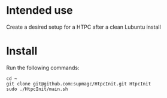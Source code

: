 # Intended use
Create a desired setup for a HTPC after a clean Lubuntu install

# Install
Run the following commands:
```
cd ~
git clone git@github.com:supmagc/HtpcInit.git HtpcInit
sudo ./HtpcInit/main.sh
```
